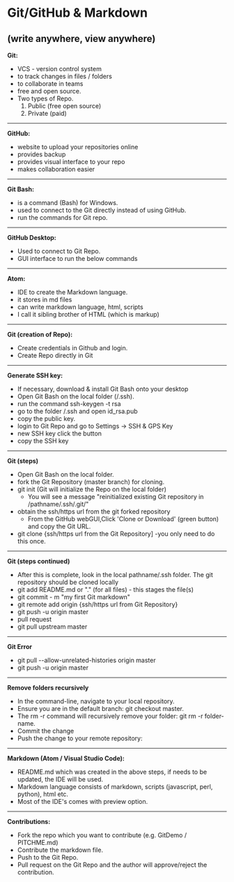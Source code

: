 # Git/GitHub & Markdown
(write anywhere, view anywhere)
---
**Git:**
   - VCS - version control system
   - to track changes in files / folders
   - to collaborate in teams
   - free and open source.
   - Two types of Repo.<BR>
     1) Public (free open source)<BR>
     2) Private (paid)
---
**GitHub:**
  - website to upload your repositories online
  - provides backup
  - provides visual interface to your repo
  - makes collaboration easier
---
**Git Bash:**

  - is a command (Bash) for Windows.
  - used to connect to the Git directly instead of using GitHub.
  - run the commands for Git repo.
---
**GitHub Desktop:**
  - Used to connect to Git Repo.
  - GUI interface to run the below commands
---
**Atom:**
 - IDE to create the Markdown language.
 - it stores in md files
 - can write markdown language, html, scripts
 - I call it sibling brother of HTML (which is markup)
---
**Git (creation of Repo):**
 - Create credentials in Github and login.
 - Create Repo directly in Git
---
**Generate SSH key:**
- If necessary, download & install Git Bash onto your desktop
- Open Git Bash on the local folder (/.ssh).
- run the command ssh-keygen -t rsa
- go to the folder /.ssh and open id_rsa.pub
- copy the public key.
- login to Git Repo and go to Settings -> SSH & GPS Key
- new SSH key click the button
- copy the SSH key
---
**Git (steps)**
 - Open Git Bash on the local folder.
 - fork the Git Repository (master branch) for cloning.
 - git init (Git will initialize the Repo on the local folder)
      - You will see a message "reinitialized existing Git repository in /pathname/.ssh/.git/"
 - obtain the ssh/https url from the git forked repository 
      - From the GitHub webGUI,Click 'Clone or Download' (green button) and copy the Git URL.
 - git clone {ssh/https url from the Git Repository] -you only need to do this once.
---
 **Git (steps continued)**
 - After this is complete, look in the local pathname/.ssh folder. The git repository should be cloned locally 
 - git add README.md or "." (for all files) - this stages the file(s)
 - git commit - m "my first Git markdown"
 - git remote add origin {ssh/https url from Git Repository}
 - git push -u origin master
 -  pull request
 - git pull upstream master
---
**Git Error**
- git pull --allow-unrelated-histories origin master
- git push -u origin master
---
**Remove folders recursively**
- In the command-line, navigate to your local repository.
- Ensure you are in the default branch: git checkout master.
- The rm -r command will recursively remove your folder: git rm -r folder-name.
- Commit the change
- Push the change to your remote repository:
---
**Markdown (Atom / Visual Studio Code):**
- README.md which was created in the above steps, if needs to be updated, the IDE will be used.
- Markdown language consists of markdown, scripts (javascript, perl, python), html etc.
- Most of the IDE's comes with preview option.
---
**Contributions:**
- Fork the repo which you want to contribute (e.g. GitDemo / PITCHME.md)
- Contribute the markdown file.
- Push to the Git Repo.
- Pull request on the Git Repo and the author will approve/reject the contribution.


